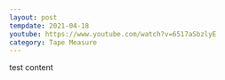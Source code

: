 ```yaml
---
layout: post
tempdate: 2021-04-18
youtube: https://www.youtube.com/watch?v=6517aSbzlyE
category: Tape Measure
---
```

test content